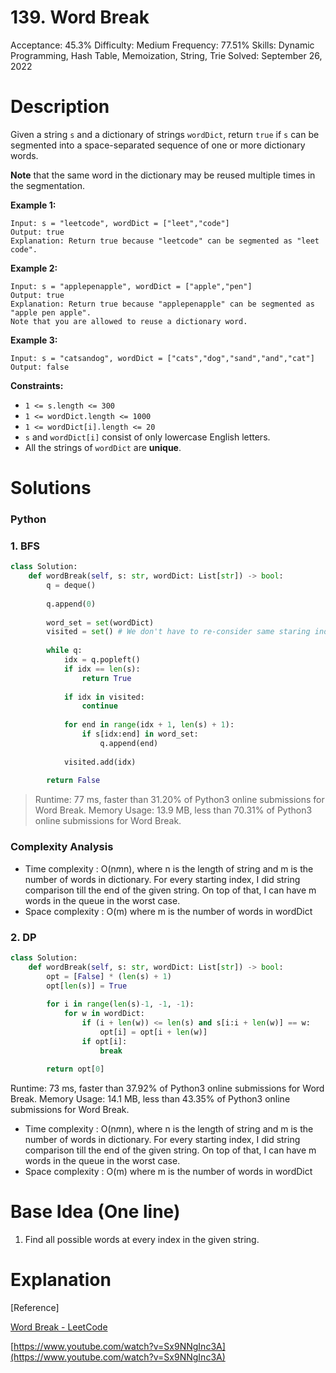 # 139. Word Break

Acceptance: 45.3%
Difficulty: Medium
Frequency: 77.51%
Skills: Dynamic Programming, Hash Table, Memoization, String, Trie
Solved: September 26, 2022

# Description

Given a string `s` and a dictionary of strings `wordDict`, return `true` if `s` can be segmented into a space-separated sequence of one or more dictionary words.

**Note** that the same word in the dictionary may be reused multiple times in the segmentation.

**Example 1:**

```
Input: s = "leetcode", wordDict = ["leet","code"]
Output: true
Explanation: Return true because "leetcode" can be segmented as "leet code".

```

**Example 2:**

```
Input: s = "applepenapple", wordDict = ["apple","pen"]
Output: true
Explanation: Return true because "applepenapple" can be segmented as "apple pen apple".
Note that you are allowed to reuse a dictionary word.

```

**Example 3:**

```
Input: s = "catsandog", wordDict = ["cats","dog","sand","and","cat"]
Output: false

```

**Constraints:**

- `1 <= s.length <= 300`
- `1 <= wordDict.length <= 1000`
- `1 <= wordDict[i].length <= 20`
- `s` and `wordDict[i]` consist of only lowercase English letters.
- All the strings of `wordDict` are **unique**.

# Solutions

### Python

### 1. BFS

```python
class Solution:
    def wordBreak(self, s: str, wordDict: List[str]) -> bool:
        q = deque()
        
        q.append(0)
        
        word_set = set(wordDict)
        visited = set() # We don't have to re-consider same staring index
        
        while q:
            idx = q.popleft()
            if idx == len(s):
                return True
            
            if idx in visited:
                continue
                
            for end in range(idx + 1, len(s) + 1):
                if s[idx:end] in word_set:
                    q.append(end)
                    
            visited.add(idx)
                    
        return False
```

> Runtime: 77 ms, faster than 31.20% of Python3 online submissions for Word Break.
Memory Usage: 13.9 MB, less than 70.31% of Python3 online submissions for Word Break.
> 

### Complexity Analysis

- Time complexity : O(n*m*n), where n is the length of string and m is the number of words in dictionary. For every starting index, I did string comparison till the end of the given string. On top of that, I can have m words in the queue in the worst case.
- Space complexity : O(m) where m is the number of words in wordDict

### 2. DP

```python
class Solution:
    def wordBreak(self, s: str, wordDict: List[str]) -> bool:
        opt = [False] * (len(s) + 1)
        opt[len(s)] = True
        
        for i in range(len(s)-1, -1, -1):
            for w in wordDict:
                if (i + len(w)) <= len(s) and s[i:i + len(w)] == w:
                    opt[i] = opt[i + len(w)]
                if opt[i]:
                    break
        
        return opt[0]
```

Runtime: 73 ms, faster than 37.92% of Python3 online submissions for Word Break.
Memory Usage: 14.1 MB, less than 43.35% of Python3 online submissions for Word Break.

- Time complexity : O(n*m*n), where n is the length of string and m is the number of words in dictionary. For every starting index, I did string comparison till the end of the given string. On top of that, I can have m words in the queue in the worst case.
- Space complexity : O(m) where m is the number of words in wordDict

# Base Idea (One line)

1. Find all possible words at every index in the given string.

# Explanation

[Reference]

[Word Break - LeetCode](https://leetcode.com/problems/word-break/solution/)

[https://www.youtube.com/watch?v=Sx9NNgInc3A](https://www.youtube.com/watch?v=Sx9NNgInc3A)